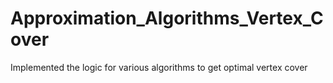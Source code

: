 # Approximation_Algorithms_Vertex_Cover
Implemented the logic for various algorithms to get optimal vertex cover
